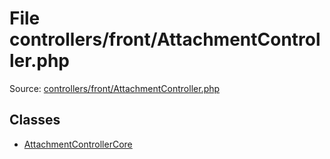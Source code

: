 File controllers/front/AttachmentController.php
=========
Source: [controllers/front/AttachmentController.php](https://github.com/PrestaShop/PrestaShop/blob/1.6.1.1/controllers/front/AttachmentController.php)


Classes
-------

* [AttachmentControllerCore](class.AttachmentControllerCore.md)

